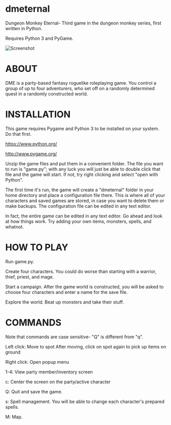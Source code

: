 dmeternal
=========

Dungeon Monkey Eternal- Third game in the dungeon monkey series, first written in Python.

Requires Python 3 and PyGame.

![Screenshot](image/screenshot.png)

ABOUT
=====

DME is a party-based fantasy roguelike roleplaying game. You control a group of
up to four adventurers, who set off on a randomly determined quest in a randomly
constructed world.

INSTALLATION
============

This game requires Pygame and Python 3 to be installed on your system.
Do that first.

  https://www.python.org/

  http://www.pygame.org/

Unzip the game files and put them in a convenient folder. The file you want
to run is "game.py"; with any luck you will just be able to double click that
file and the game will start. If not, try right clicking and select "open
with Python".

The first time it's run, the game will create a "dmeternal" folder in your
home directory and place a configuration file there. This is where all of your
characters and saved games are stored, in case you want to delete them or
make backups. The configuration file can be edited in any text editor.

In fact, the entire game can be edited in any text editor. Go ahead and look at
how things work. Try adding your own items, monsters, spells, and whatnot.

HOW TO PLAY
===========

Run game.py.

Create four characters. You could do worse than starting with a warrior, thief,
priest, and mage.

Start a campaign. After the game world is constructed, you will be asked to
choose four characters and enter a name for the save file.

Explore the world. Beat up monsters and take their stuff.


COMMANDS
========

Note that commands are case sensitive- "Q" is different from "q".

Left click: Move to spot
    After moving, click on spot again to pick up items on ground

Right click: Open popup menu

1-4: View party member/inventory screen

c: Center the screen on the party/active character

Q: Quit and save the game.

s: Spell management. You will be able to change each character's prepared
  spells.

M: Map.


